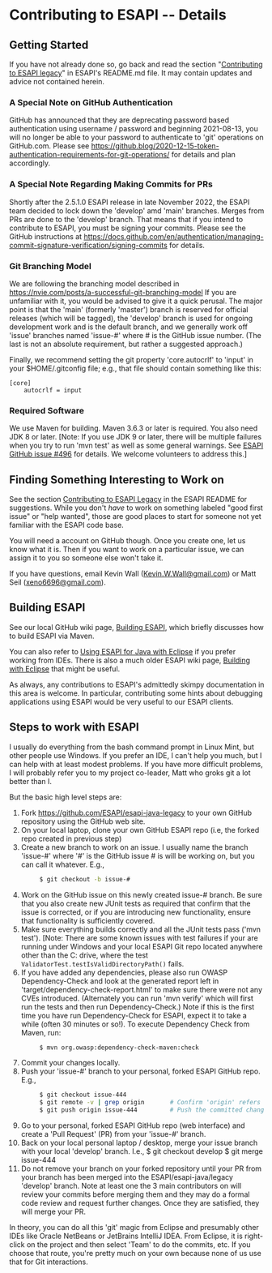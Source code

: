 # Contributing to ESAPI -- Details

## Getting Started
If you have not already done so, go back and read the section
"[Contributing to ESAPI legacy](https://github.com/ESAPI/esapi-java-legacy/blob/develop/README.md#contributing-to-esapi-legacy)" in ESAPI's README.md file. It
may contain updates and advice not contained herein.

### A Special Note on GitHub Authentication
GitHub has announced that they are deprecating password based authentication
using username / password and beginning 2021-08-13, you will no longer be
able to your password to authenticate to 'git' operations on GitHub.com.
Please see https://github.blog/2020-12-15-token-authentication-requirements-for-git-operations/
for details and plan accordingly.

### A Special Note Regarding Making Commits for PRs
Shortly after the 2.5.1.0 ESAPI release in late November 2022, the ESAPI
team decided to lock down the 'develop' amd 'main' branches. Merges from
PRs are done to the 'develop' branch. That means that if you intend to
contribute to ESAPI, you must be signing your commits. Please see the
GitHub instructions at
        https://docs.github.com/en/authentication/managing-commit-signature-verification/signing-commits
for details.

### Git Branching Model
We are following the branching model described in
        https://nvie.com/posts/a-successful-git-branching-model
If you are unfamiliar with it, you would be advised to give it a quick
perusal. The major point is that the 'main' (formerly 'master') branch is
reserved for official releases (which will be tagged), the 'develop' branch
is used for ongoing development work and is the default branch, and we
generally work off 'issue' branches named 'issue-#' where # is the GitHub
issue number. (The last is not an absolute requirement, but rather a
suggested approach.)

Finally, we recommend setting the git property 'core.autocrlf' to 'input'
in your $HOME/.gitconfig file; e.g., that file should contain something
like this:

    [core]
        autocrlf = input


### Required Software
We use Maven for building. Maven 3.6.3 or later is required. You also need
JDK 8 or later. [Note: If you use JDK 9 or later, there will be multiple
failures when you try to run 'mvn test' as well as some general warnings.
See [ESAPI GitHub issue #496](https://github.com/ESAPI/esapi-java-legacy/issues/496) for details. We welcome volunteers to address
this.]
## Finding Something Interesting to Work on

See the section [Contributing to ESAPI Legacy](https://github.com/ESAPI/esapi-java-legacy/blob/develop/README.md#contributing-to-esapi-legacy)
in the ESAPI README for suggestions. While you don't *have* to work on something labeled "good first issue"
or "help wanted", those are good places to start for someone not yet familiar with the ESAPI code base.

You will need a account on GitHub though. Once you create one, let us know
what it is. Then if you want to work on a particular issue, we can assign
it to you so someone else won't take it.

If you have questions, email Kevin Wall (Kevin.W.Wall@gmail.com) or Matt
Seil (xeno6696@gmail.com).


## Building ESAPI
See our local GitHub wiki page, [Building ESAPI](https://github.com/ESAPI/esapi-java-legacy/wiki/Building-ESAPI),
which briefly discusses how to build ESAPI via Maven.

You can also refer to [Using ESAPI for Java with Eclipse](https://github.com/ESAPI/esapi-java-legacy/wiki/Using-ESAPI-for-Java-with-Eclipse)
if you prefer working from IDEs. There is also a much older ESAPI wiki page,
[Building with Eclipse](https://www.owasp.org/index.php/ESAPI-BuildingWithEclipse)
that might be useful.

As always, any contributions to ESAPI's admittedly skimpy documentation in this area is welcome.
In particular, contributing some hints about debugging applications using ESAPI
would be very useful to our ESAPI clients.

## Steps to work with ESAPI
I usually do everything from the bash command prompt in Linux Mint,
but other people use Windows. If you prefer an IDE, I can't help you
much, but I can help with at least modest problems. If you have more
difficult problems, I will probably refer you to my project co-leader,
Matt who groks git a lot better than I.

But the basic high level steps are:

1. Fork https://github.com/ESAPI/esapi-java-legacy to your own GitHub repository using the GitHub web site.
2. On your local laptop, clone your own GitHub ESAPI repo (i.e, the forked repo created in previous step)
3. Create a new branch to work on an issue. I usually name the branch 'issue-#' where '#' is the GitHub issue # is will be working on, but you can call it whatever. E.g.,
   ```bash
        $ git checkout -b issue-#
   ```
4. Work on the GitHub issue on this newly created issue-# branch. Be sure that you also create new JUnit tests as required that confirm that the issue is corrected, or if you are introducing new functionality, ensure
   that functionality is sufficiently covered.
5. Make sure everything builds correctly and all the JUnit tests pass ('mvn test'). [Note: There are some known issues with test failures if your are running under Windows and your local ESAPI Git repo located anywhere other than the C: drive, where the test `ValidatorTest.testIsValidDirectoryPath()` fails. 
6. If you have added any dependencies, please also run OWASP Dependency-Check and look at the generated report left in 'target/dependency-check-report.html' to make sure there were not any CVEs introduced. (Alternately you can run 'mvn verify' which will first run the tests and then run Dependency-Check.) Note if this is the first time you have run Dependency-Check for ESAPI, expect it to take a while (often 30 minutes or so!). To execute Dependency Check from Maven, run:
   ```bash
        $ mvn org.owasp:dependency-check-maven:check
   ```
7. Commit your changes locally.
8. Push your 'issue-#' branch to your personal, forked ESAPI GitHub repo. E.g.,
   ```bash
        $ git checkout issue-444
        $ git remote -v | grep origin       # Confirm 'origin' refers to YOUR PERSONAL GitHub repo
        $ git push origin issue-444         # Push the committed changes on the 'issue-444' branch
   ```
9. Go to your personal, forked ESAPI GitHub repo (web interface) and create a 'Pull Request' (PR) from your 'issue-#' branch.
10. Back on your local personal laptop / desktop, merge your issue branch with your local 'develop' branch. I.e.,
        $ git checkout develop
        $ git merge issue-444
11. Do not remove your branch on your forked repository until your PR from your branch has been merged into the ESAPI/esapi-java/legacy 'develop' branch.
   Note at least one the 3 main contributors on will review your commits before
   merging them and they may do a formal code review and request further changes.
   Once they are satisfied, they will merge your PR.

In theory, you can do all this 'git' magic from Eclipse and presumably other
IDEs like Oracle NetBeans or JetBrains IntelliJ IDEA. From Eclipse, it is right-click
on the project and then select 'Team' to do the commits, etc. If you choose that
route, you're pretty much on your own because none of us use that for Git
interactions.
